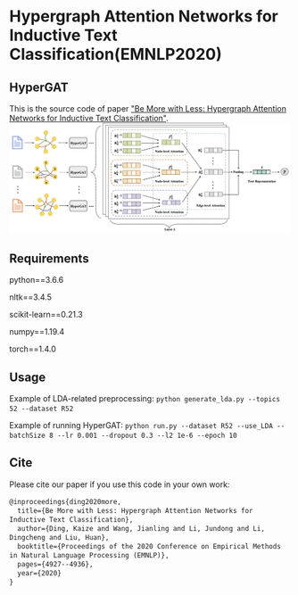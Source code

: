 Hypergraph Attention Networks for Inductive Text Classification(EMNLP2020)
============

## HyperGAT

This is the source code of paper ["Be More with Less: Hypergraph Attention Networks for Inductive Text Classification"](https://www.aclweb.org/anthology/2020.emnlp-main.399.pdf).
![The proposed framework](hypergat.png)


## Requirements
python==3.6.6

nltk==3.4.5

scikit-learn==0.21.3

numpy==1.19.4

torch==1.4.0

## Usage
Example of LDA-related preprocessing: ```python generate_lda.py --topics 52 --dataset R52```

Example of running HyperGAT: ```python run.py --dataset R52 --use_LDA --batchSize 8 --lr 0.001 --dropout 0.3 --l2 1e-6 --epoch 10```

## Cite

Please cite our paper if you use this code in your own work:

```
@inproceedings{ding2020more,
  title={Be More with Less: Hypergraph Attention Networks for Inductive Text Classification},
  author={Ding, Kaize and Wang, Jianling and Li, Jundong and Li, Dingcheng and Liu, Huan},
  booktitle={Proceedings of the 2020 Conference on Empirical Methods in Natural Language Processing (EMNLP)},
  pages={4927--4936},
  year={2020}
}
```

